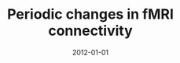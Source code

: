 ---
title: "Periodic changes in fMRI connectivity"
date: 2012-01-01
authors_string: Daniel Handwerker, Vinai Roopchansingh, Javier Gonzalez-Castillo, Peter Bandettini
authors:
   - Daniel Handwerker
   - Vinai Roopchansingh
   - Javier Gonzalez-Castillo
   - Peter Bandettini
author_ids:
   - daniel_handwerker
   - javier_gonzalez-castillo
   - peter_bandettini
journal: 'NeuroImage'
volume: 63
issue: 
pages: 1719
book_title: ''
publisher: ''
abstract: ''
project_id: bold_connectivity_dynamics
paper_url: 
doi: 10.1016/j.neuroimage.2012.06.078
data_loc: ''
code_loc: ''
file: '/assets/publications//assets/publications/'
file_name: '/assets/publications/'
type: journal_article
pub_str: ' (2012) NeuroImage 63: 1719'
layout: publication 
---